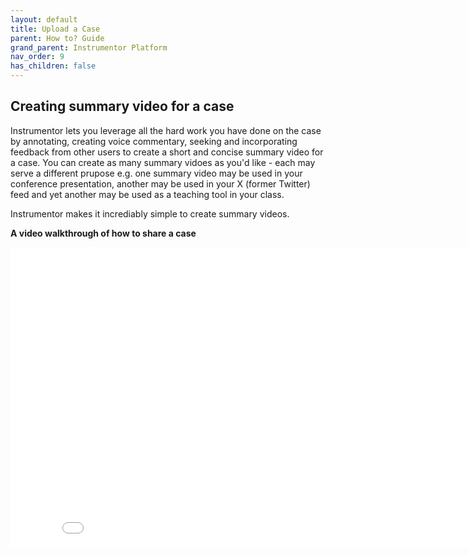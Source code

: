 ```yaml
---
layout: default
title: Upload a Case
parent: How to? Guide
grand_parent: Instrumentor Platform
nav_order: 9
has_children: false
---
```


## Creating summary video for a case

Instrumentor lets you leverage all the hard work you have done on the case by annotating, creating voice commentary, seeking and incorporating feedback from other users to create a short and concise summary video for a case. You can create as many summary vidoes as you'd like - each may serve a different prupose e.g. one summary video may be used in your conference presentation, another may be used in your X (former Twitter) feed and yet another may be used as a teaching tool in your class.

Instrumentor makes it incrediably simple to create summary videos.

**A video walkthrough of how to share a case**

<iframe width="854" height="480" src="/assets/media/instrumentor/create_summary_video.mp4" frameborder="0" allowfullscreen></iframe>
